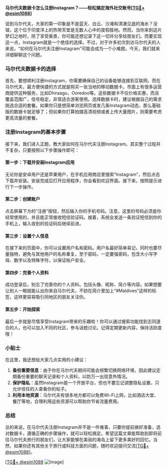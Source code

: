**马尔代夫数据卡怎么注册Instagram？——轻松搞定海外社交账号[[TG💪+ @esim1088](https://t.me/s/esim1088)]**

说到马尔代夫，大家的第一印象是不是蓝天、白云、沙滩和清澈见底的海水？没错，这个位于印度洋上的热带天堂是无数人心中的度假胜地。然而，当你来到这片梦幻之地时，除了享受美景，你可能还想记录下这一切并分享给朋友们。而要实现这一点，Instagram就是一个绝佳的选择。不过，对于许多初次到访马尔代夫的人来说，“如何在马尔代夫注册Instagram”可能会成为一个小难题。今天，我们就来详细聊聊这个问题。

### 马尔代夫数据卡的选择

首先，要想顺利注册Instagram，你需要确保自己的设备能够连接到互联网。而在马尔代夫，最方便快捷的方式就是购买一张当地的移动数据卡。市面上有很多运营商提供这种服务，比如Dhiraagu、Ooredoo等。这些数据卡不仅价格实惠，而且覆盖范围广，信号稳定，非常适合游客使用。选择数据卡时，建议根据自己的需求挑选合适的套餐。如果你只是想简单浏览网页或发几条Instagram动态，那么基础版的数据卡就足够了；但如果你打算拍摄高清视频或者上传大量图片，则需要考虑更高流量的套餐。

### 注册Instagram的基本步骤

接下来，我们进入正题，教大家如何在马尔代夫注册Instagram。其实整个过程并不复杂，只要按照以下步骤操作即可：

#### 第一步：下载并安装Instagram应用
无论你是安卓用户还是苹果用户，在手机应用商店里搜索“Instagram”，然后点击下载并安装。安装完成后打开应用程序，你会看到欢迎界面。接下来，按照提示进行下一步操作。

#### 第二步：创建账户
点击屏幕下方的“注册”按钮，然后输入你的手机号码。注意，这里的号码必须是你经常使用的，并且能正常接收短信验证码。接着，系统会发送一条验证短信到你的手机上，输入收到的验证码后继续前进。

#### 第三步：设置个人信息
在接下来的页面中，你可以设置用户名和密码。用户名最好简单易记，同时也要尽量独特，避免与其他用户的名称重复。至于密码，一定要强密码，包含大小写字母、数字以及特殊字符，以保证账户安全。

#### 第四步：完善个人资料
成功登录后，别忘了完善你的个人资料。包括头像、昵称、简介等内容。如果想要让别人一眼就能认出你来自马尔代夫，不妨在简介里加上“#Maldives”这样的标签，这样更容易吸引同地区的朋友关注你。

#### 第五步：开始探索
最后一步就是尽情享受Instagram带来的乐趣啦！你可以通过搜索功能找到志同道合的人，也可以加入不同的社区，参与话题讨论。记得定期更新内容，保持活跃度哦！

### 小贴士

在这里，我还想给大家几点实用的小建议：

1. **备份重要信息**：由于你在马尔代夫期间可能会频繁切换网络环境，因此建议定期备份重要的聊天记录和个人资料，以防万一出现意外情况。
2. **保护隐私**：虽然Instagram是一个开放平台，但也不要忘记调整隐私设置，只允许信任的人查看你的帖子。
3. **利用本地资源**：马尔代夫有很多地方都可以免费Wi-Fi上网，比如酒店大堂、餐厅等地，合理利用这些资源可以帮助你节省流量费用。

### 总结

总的来说，在马尔代夫注册Instagram并不是一件难事，只要你提前做好准备，选对数据卡，遵循正确的步骤操作，就可以轻松搞定。希望这篇文章能帮助到即将前往马尔代夫旅行的朋友们，让大家能够在美丽的海岛上留下更多美好的回忆。当然，如果你还有其他关于旅行或科技方面的问题，随时欢迎提问交流[[TG💪+ @esim1088](https://t.me/s/esim1088)]。

[[TG💪+ @esim1088](https://t.me/s/esim1088) ![Image](https://i.postimg.cc/4NQfJmqS/Snipaste-2025-05-13-00-14-12.png)]